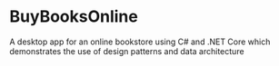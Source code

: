 # BuyBooksOnline
A desktop app for an online bookstore using C# and .NET Core which demonstrates the use of design patterns and data architecture
